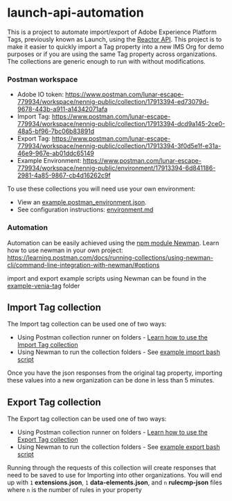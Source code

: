 # launch-api-automation

This is a project to automate import/export of Adobe Experience Platform Tags, previously known as Launch, using the [Reactor API](https://www.adobe.io/experience-platform-apis/references/reactor/). This project is to make it easier to quickly import a Tag property into a new IMS Org for demo purposes or if you are using the same Tag property across organizations. The collections are generic enough to run with without modifications. 


### Postman workspace

* Adobe IO token: https://www.postman.com/lunar-escape-779934/workspace/nennig-public/collection/17913394-ed73079d-9678-443b-a911-a14342071afa
* Import Tag: https://www.postman.com/lunar-escape-779934/workspace/nennig-public/collection/17913394-dcd9a145-2ce0-48a5-bf96-7bc06b83891d
* Export Tag: https://www.postman.com/lunar-escape-779934/workspace/nennig-public/collection/17913394-3f0d5e1f-e31a-46e9-967e-ab01ddc65149
* Example Environment: https://www.postman.com/lunar-escape-779934/workspace/nennig-public/environment/17913394-6d841186-2981-4a85-9867-cb4d16262c9f

To use these collections you will need use your own environment:

* View an [example.postman_environment.json](example.postman_environment.json). 
* See configuration instructions: [environment.md](environment.md) 

### Automation

Automation can be easily achieved using the [npm module Newman](https://www.npmjs.com/package/newman). Learn how to use newman in your own project: https://learning.postman.com/docs/running-collections/using-newman-cli/command-line-integration-with-newman/#options

import and export example scripts using Newman can be found in the [example-venia-tag](example-vena-tag) folder

## Import Tag collection

The Import tag collection can be used one of two ways:

* Using Postman collection runner on folders - [Learn how to use the Import Tag collection](importTagCollection.md)
* Using Newman to run the collection folders - See [example import bash script](example-venia-tag/import-venia-tag.sh)

Once you have the json responses from the original tag property, importing these values into a new organization can be done in less than 5 minutes. 

## Export Tag collection

The Export tag collection can be used one of two ways:

* Using Postman collection runner on folders - [Learn how to use the Export Tag collection](exportTagCollection.md)
* Using Newman to run the collection folders - See [example export bash script](example-venia-tag/export-tag.sh)

Running through the requests of this collection will create responses that need to be saved to use for Importing into other organizations. You will end up with `1` **extensions.json**, `1` **data-elements.json**, and `n` **rulecmp-json** files where `n` is the number of rules in your property

